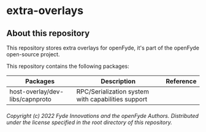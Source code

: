 # extra-overlays
## About this repository
This repository stores extra overlays for openFyde, it's part of the openFyde open-source project.

This repository contains the following packages:

| Packages                   | Description        | Reference |
|----------------------------|--------------------|-----------|
|host-overlay/dev-libs/capnproto|RPC/Serialization system with capabilities support||

###### Copyright (c) 2022 Fyde Innovations and the openFyde Authors. Distributed under the license specified in the root directory of this repository.